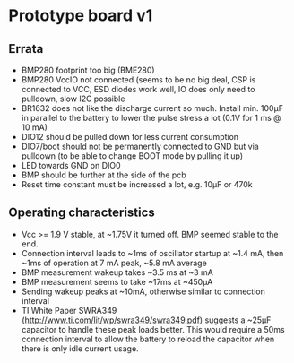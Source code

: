 # Prototype board v1

## Errata
  * BMP280 footprint too big (BME280)
  * BMP280 VccIO not connected (seems to be no big deal, CSP is connected to VCC, ESD diodes work well, IO does only need to pulldown, slow I2C possible
  * BR1632 does not like the discharge current so much. Install min. 100µF in parallel to the battery to lower the pulse stress a lot (0.1V for 1 ms @ 10 mA)
  * DIO12 should be pulled down for less current consumption
  * DIO7/boot should not be permanently connected to GND but via pulldown (to be able to change BOOT mode by pulling it up)
  * LED towards GND on DIO0
  * BMP should be further at the side of the pcb
  * Reset time constant must be increased a lot, e.g. 10µF or 470k

## Operating characteristics
  * Vcc >= 1.9 V stable, at ~1.75V it turned off. BMP seemed stable to the end.
  * Connection interval leads to ~1ms of oscillator startup at ~1.4 mA, then ~1ms of operation at 7 mA peak, ~5.8 mA average
  * BMP measurement wakeup takes ~3.5 ms at ~3 mA
  * BMP measurement seems to take ~17ms at ~450µA
  * Sending wakeup peaks at ~10mA, otherwise similar to connection interval
  * TI White Paper SWRA349 (http://www.ti.com/lit/wp/swra349/swra349.pdf) suggests a ~25µF capacitor to handle these peak loads better. This would require a 50ms connection interval to allow the battery to reload the capacitor when there is only idle current usage.
